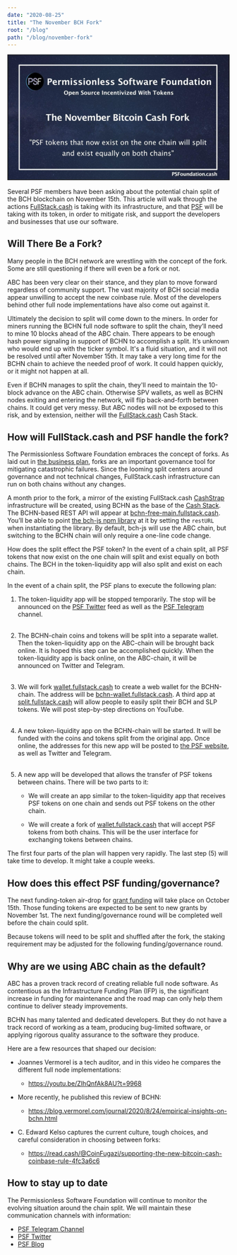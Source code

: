 ```yaml
---
date: "2020-08-25"
title: "The November BCH Fork"
root: "/blog"
path: "/blog/november-fork"
---
```


![November Fork](./bch-nov-fork.jpg)

Several PSF members have been asking about the potential chain split of the BCH blockchain on November 15th. This article will walk through the actions [FullStack.cash](https://fullstack.cash) is taking with its infrastructure, and that [PSF](https://psfoundation.cash) will be taking with its token, in order to mitigate risk, and support the developers and businesses that use our software.

## Will There Be a Fork?
Many people in the BCH network are wrestling with the concept of the fork. Some are still questioning if there will even be a fork or not.

ABC has been very clear on their stance, and they plan to move forward regardless of community support. The vast majority of BCH social media appear unwilling to accept the new coinbase rule. Most of the developers behind other full node implementations have also come out against it.

Ultimately the decision to split will come down to the miners. In order for miners running the BCHN full node software to split the chain, they’ll need to mine 10 blocks ahead of the ABC chain. There appears to be enough hash power signaling in support of BCHN to accomplish a split. It’s unknown who would end up with the ticker symbol. It's a fluid situation, and it will not be resolved until after November 15th. It may take a very long time for the BCHN chain to achieve the needed proof of work. It could happen quickly, or it might not happen at all.

Even if BCHN manages to split the chain, they'll need to maintain the 10-block advance on the ABC chain. Otherwise SPV wallets, as well as BCHN nodes exiting and entering the network, will flip back-and-forth between chains. It could get very messy. But ABC nodes will not be exposed to this risk, and by extension, neither will the [FullStack.cash](https://fullstack.cash) Cash Stack.

## How will FullStack.cash and PSF handle the fork?
The Permissionless Software Foundation embraces the concept of forks. As laid out in [the business plan](https://psfoundation.cash/biz-plan/business-plan#migitatingFailure), forks are an important governance tool for mitigating catastrophic failures. Since the looming split centers around governance and not technical changes, FullStack.cash infrastructure can run on both chains without any changes.

A month prior to the fork, a mirror of the existing FullStack.cash [CashStrap](https://fullstack.cash/cashstrap) infrastructure will be created, using BCHN as the base of the [Cash Stack](https://fullstack.cash). The BCHN-based REST API will appear at [bchn-free-main.fullstack.cash](https://bchn-free-main.fullstack.cash). You’ll be able to point [the bch-js npm library](https://www.npmjs.com/package/@psf/bch-js) at it by setting the `restURL` when instantiating the library. By default, bch-js will use the ABC chain, but switching to the BCHN chain will only require a one-line code change.

How does the split effect the PSF token?
In the event of a chain split, all PSF tokens that now exist on the one chain will split and exist equally on both chains. The BCH in the token-liquidity app will also split and exist on each chain.

In the event of a chain split, the PSF plans to execute the following plan:

1. The token-liquidity app will be stopped temporarily. The stop will be announced on the [PSF Twitter](https://twitter.com/PSF_DAO) feed as well as the [PSF Telegram](https://t.me/permissionless_software) channel.<br /><br />

2. The BCHN-chain coins and tokens will be split into a separate wallet. Then the token-liquidity app on the ABC-chain will be brought back online. It is hoped this step can be accomplished quickly. When the token-liquidity app is back online, on the ABC-chain, it will be announced on Twitter and Telegram.<br /><br />

3. We will fork [wallet.fullstack.cash](https://wallet.fullstack.cash) to create a web wallet for the BCHN-chain. The address will be [bchn-wallet.fullstack.cash](https://bchn-wallet.fullstack.cash). A third app at [split.fullstack.cash](https://split.fullstack.cash) will allow people to easily split their BCH and SLP tokens. We will post step-by-step directions on YouTube.<br /><br />

4. A new token-liquidity app on the BCHN-chain will be started. It will be funded with the coins and tokens split from the original app. Once online, the addresses for this new app will be posted to [the PSF website](https://PSFoundation.cash/), as well as Twitter and Telegram.<br /><br />

5. A new app will be developed that allows the transfer of PSF tokens between chains. There will be two parts to it:

    - We will create an app similar to the token-liquidity app that receives PSF tokens on one chain and sends out PSF tokens on the other chain.

    - We will create a fork of [wallet.fullstack.cash](https://wallet.fullstack.cash/) that will accept PSF tokens from both chains. This will be the user interface for exchanging tokens between chains.

The first four parts of the plan will happen very rapidly. The last step (5) will take time to develop. It might take a couple weeks.

## How does this effect PSF funding/governance?
The next funding-token air-drop for [grant funding](https://psfoundation.cash/grants/) will take place on October 15th. Those funding tokens are expected to be sent to new grants by November 1st. The next funding/governance round will be completed well before the chain could split.

Because tokens will need to be split and shuffled after the fork, the staking requirement may be adjusted for the following funding/governance round.

## Why are we using ABC chain as the default?
ABC has a proven track record of creating reliable full node software. As contentious as the Infrastructure Funding Plan (IFP) is, the significant increase in funding for maintenance and the road map can only help them continue to deliver steady improvements.

BCHN has many talented and dedicated developers. But they do not have a track record of working as a team, producing bug-limited software, or applying rigorous quality assurance to the software they produce.

Here are a few resources that shaped our decision:

- Joannes Vermorel is a tech auditor, and in this video he compares the different full node implementations:
  - https://youtu.be/ZIhQnfAk8AU?t=9968

- More recently, he published this review of BCHN:
  - https://blog.vermorel.com/journal/2020/8/24/empirical-insights-on-bchn.html

- C. Edward Kelso captures the current culture, tough choices, and careful consideration in choosing between forks:
  - https://read.cash/@CoinFugazi/supporting-the-new-bitcoin-cash-coinbase-rule-4fc3a6c6

## How to stay up to date
The Permissionless Software Foundation will continue to monitor the evolving situation around the chain split. We will maintain these communication channels with information:

- [PSF Telegram Channel](https://t.me/permissionless_software)
- [PSF Twitter](https://twitter.com/PSF_DAO)
- [PSF Blog](https://psfoundation.cash/blog)

